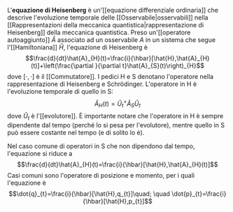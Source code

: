 L'**equazione di Heisenberg** è un'[[equazione differenziale ordinaria]] che descrive l'evoluzione temporale delle [[Osservabile|osservabili]] nella [[Rappresentazioni della meccanica quantistica|rappresentazione di Heisenberg]] della meccanica quantistica. Preso un'[[operatore autoaggiunto]] $\hat{A}$ associato ad un osservabile $A$ in un sistema che segue l'[[Hamiltoniana]] $\hat{H}$, l'equazione di Heisenberg è
$$\frac{d}{dt}\hat{A}_{H}(t)=\frac{i}{\hbar}[\hat{H},\hat{A}_{H}(t)]+\left(\frac{\partial }{\partial t}\hat{A}_{S}(t)\right)_{H}$$
dove $[\cdot,\cdot]$ è il [[Commutatore]]. I pedici H e S denotano l'operatore nella rappresentazione di Heisenberg e Schrödinger. L'operatore in H è l'evoluzione temporale di quello in S:
$$\hat{A}_{H}(t)=\hat{U}_{t}^{+}\hat{A}_{S}\hat{U}_{t}$$
dove $\hat{U}_{t}$ è l'[[evolutore]]. È importante notare che l'operatore in H è sempre dipendente dal tempo (perché lo si pesa per l'evolutore), mentre quello in S può essere costante nel tempo (e di solito lo è).

Nel caso comune di operatori in S che non dipendono dal tempo, l'equazione si riduce a
$$\frac{d}{dt}\hat{A}_{H}(t)=\frac{i}{\hbar}[\hat{H},\hat{A}_{H}(t)]$$
Casi comuni sono l'operatore di posizione e momento, per i quali l'equazione è
$$\dot{q}_{t}=\frac{i}{\hbar}[\hat{H},q_{t}]\quad; \quad \dot{p}_{t}=\frac{i}{\hbar}[\hat{H},p_{t}]$$